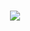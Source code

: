 <p align="center">
  <br>
  <img src="https://github.com/jlbernardo/cpp/assets/56981667/23e55ec3-7cb0-4f43-93ec-37960306f125" />
</p>
